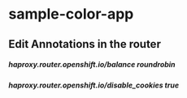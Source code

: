# sample-color-app

## Edit Annotations in the router

##### haproxy.router.openshift.io/balance          roundrobin
##### haproxy.router.openshift.io/disable_cookies  true
